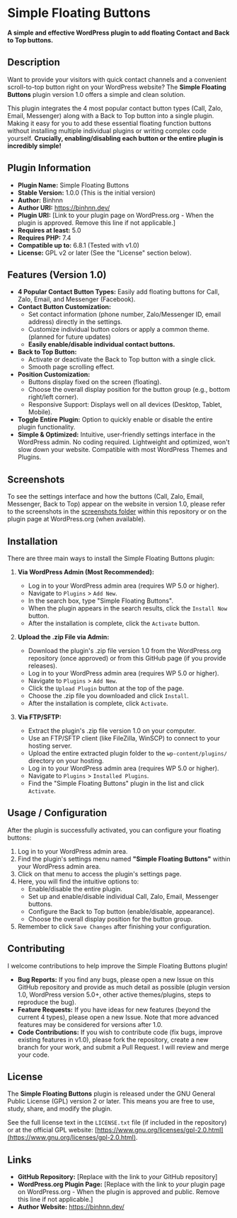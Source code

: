 # Simple Floating Buttons

**A simple and effective WordPress plugin to add floating Contact and Back to Top buttons.**

## Description

Want to provide your visitors with quick contact channels and a convenient scroll-to-top button right on your WordPress website? The **Simple Floating Buttons** plugin version 1.0 offers a simple and clean solution.

This plugin integrates the 4 most popular contact button types (Call, Zalo, Email, Messenger) along with a Back to Top button into a single plugin. Making it easy for you to add these essential floating function buttons without installing multiple individual plugins or writing complex code yourself. **Crucially, enabling/disabling each button or the entire plugin is incredibly simple!**

## Plugin Information

* **Plugin Name:** Simple Floating Buttons
* **Stable Version:** 1.0.0 (This is the initial version)
* **Author:** Binhnn
* **Author URI:** https://binhnn.dev/
* **Plugin URI:** [Link to your plugin page on WordPress.org - When the plugin is approved. Remove this line if not applicable.]
* **Requires at least:** 5.0
* **Requires PHP:** 7.4
* **Compatible up to:** 6.8.1 (Tested with v1.0)
* **License:** GPL v2 or later (See the "License" section below).

## Features (Version 1.0)

* **4 Popular Contact Button Types:** Easily add floating buttons for Call, Zalo, Email, and Messenger (Facebook).
* **Contact Button Customization:**
    * Set contact information (phone number, Zalo/Messenger ID, email address) directly in the settings.
    * Customize individual button colors or apply a common theme. (planned for future updates)
    * **Easily enable/disable individual contact buttons.**
* **Back to Top Button:**
    * Activate or deactivate the Back to Top button with a single click.
    * Smooth page scrolling effect.
* **Position Customization:**
    * Buttons display fixed on the screen (floating).
    * Choose the overall display position for the button group (e.g., bottom right/left corner).
    * Responsive Support: Displays well on all devices (Desktop, Tablet, Mobile).
* **Toggle Entire Plugin:** Option to quickly enable or disable the entire plugin functionality.
* **Simple & Optimized:** Intuitive, user-friendly settings interface in the WordPress admin. No coding required. Lightweight and optimized, won't slow down your website. Compatible with most WordPress Themes and Plugins.

## Screenshots

To see the settings interface and how the buttons (Call, Zalo, Email, Messenger, Back to Top) appear on the website in version 1.0, please refer to the screenshots in the [screenshots folder](./images/plugin.PNG) within this repository or on the plugin page at WordPress.org (when available).

## Installation

There are three main ways to install the Simple Floating Buttons plugin:

1.  **Via WordPress Admin (Most Recommended):**
    * Log in to your WordPress admin area (requires WP 5.0 or higher).
    * Navigate to `Plugins` > `Add New`.
    * In the search box, type "Simple Floating Buttons".
    * When the plugin appears in the search results, click the `Install Now` button.
    * After the installation is complete, click the `Activate` button.

2.  **Upload the .zip File via Admin:**
    * Download the plugin's .zip file version 1.0 from the WordPress.org repository (once approved) or from this GitHub page (if you provide releases).
    * Log in to your WordPress admin area (requires WP 5.0 or higher).
    * Navigate to `Plugins` > `Add New`.
    * Click the `Upload Plugin` button at the top of the page.
    * Choose the .zip file you downloaded and click `Install`.
    * After the installation is complete, click `Activate`.

3.  **Via FTP/SFTP:**
    * Extract the plugin's .zip file version 1.0 on your computer.
    * Use an FTP/SFTP client (like FileZilla, WinSCP) to connect to your hosting server.
    * Upload the entire extracted plugin folder to the `wp-content/plugins/` directory on your hosting.
    * Log in to your WordPress admin area (requires WP 5.0 or higher).
    * Navigate to `Plugins` > `Installed Plugins`.
    * Find the "Simple Floating Buttons" plugin in the list and click `Activate`.

## Usage / Configuration

After the plugin is successfully activated, you can configure your floating buttons:

1.  Log in to your WordPress admin area.
2.  Find the plugin's settings menu named **"Simple Floating Buttons"** within your WordPress admin area.
3.  Click on that menu to access the plugin's settings page.
4.  Here, you will find the intuitive options to:
    * Enable/disable the entire plugin.
    * Set up and enable/disable individual Call, Zalo, Email, Messenger buttons.
    * Configure the Back to Top button (enable/disable, appearance).
    * Choose the overall display position for the button group.
5.  Remember to click `Save Changes` after finishing your configuration.

## Contributing

I welcome contributions to help improve the Simple Floating Buttons plugin!

* **Bug Reports:** If you find any bugs, please open a new Issue on this GitHub repository and provide as much detail as possible (plugin version 1.0, WordPress version 5.0+, other active themes/plugins, steps to reproduce the bug).
* **Feature Requests:** If you have ideas for new features (beyond the current 4 types), please open a new Issue. Note that more advanced features may be considered for versions after 1.0.
* **Code Contributions:** If you wish to contribute code (fix bugs, improve existing features in v1.0), please fork the repository, create a new branch for your work, and submit a Pull Request. I will review and merge your code.

## License

The **Simple Floating Buttons** plugin is released under the GNU General Public License (GPL) version 2 or later. This means you are free to use, study, share, and modify the plugin.

See the full license text in the `LICENSE.txt` file (if included in the repository) or at the official GPL website: [https://www.gnu.org/licenses/gpl-2.0.html](https://www.gnu.org/licenses/gpl-2.0.html).

## Links

* **GitHub Repository:** [Replace with the link to *your* GitHub repository]
* **WordPress.org Plugin Page:** [Replace with the link to *your* plugin page on WordPress.org - When the plugin is approved and public. Remove this line if not applicable.]
* **Author Website:** https://binhnn.dev/